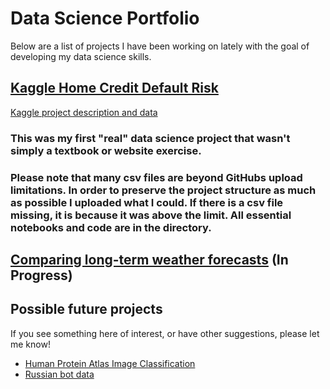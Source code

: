 # Data Science Portfolio

Below are a list of projects I have been working on lately with the goal of developing my data science skills. 

## [Kaggle Home Credit Default Risk](Kaggle_Home_Credit_Default_Risk/)

[Kaggle project description and data](https://www.kaggle.com/c/home-credit-default-risk)

### This was my first "real" data science project that wasn't simply a textbook or website exercise.

### Please note that many csv files are beyond GitHubs upload limitations. In order to preserve the project structure as much as possible I uploaded what I could. If there is a csv file missing, it is because it was above the limit. All essential notebooks and code are in the directory.






## [Comparing long-term weather forecasts](Comparing_long-term_weather_forecasts/) (In Progress)






## Possible future projects

If you see something here of interest, or have other suggestions, please let me know!

- [Human Protein Atlas Image Classification](https://www.kaggle.com/c/human-protein-atlas-image-classification)
- [Russian bot data](https://github.com/fivethirtyeight/russian-troll-tweets/)

